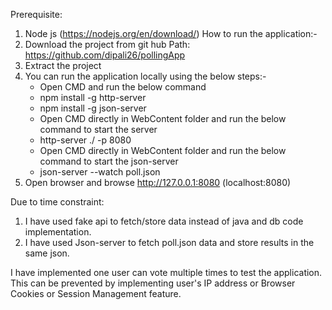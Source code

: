 Prerequisite:
1. Node js (https://nodejs.org/en/download/)
How to run the application:-
1. Download the project from git hub
   Path: https://github.com/dipali26/pollingApp
2. Extract the project
3. You can run the application locally using the below steps:-
   * Open CMD and run the below command
   * npm install -g http-server
   * npm install -g json-server
   * Open CMD directly in WebContent folder and run the below command to start the server
   * http-server ./ -p 8080
   * Open CMD directly in WebContent folder and run the below command to start the json-server
   * json-server --watch poll.json
4. Open browser and browse http://127.0.0.1:8080 (localhost:8080)

Due to time constraint: 
1. I have used fake api to fetch/store data instead of java and db code implementation.
2. I have used Json-server to fetch poll.json data and store results in the same json.

I have implemented one user can vote multiple times to test the application.
This can be prevented by implementing  user's IP address or Browser Cookies or Session Management feature.
